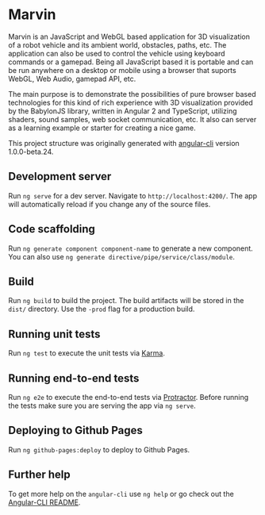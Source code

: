 # Marvin
<!---
TODO: need to resolve the WebGL testing before proudly presenting the badge
[![Build Status](https://travis-ci.org/oliverhruby/marvin.svg?branch=master)](https://travis-ci.org/oliverhruby/marvin)
[![Coverage Status](https://coveralls.io/repos/github/oliverhruby/marvin/badge.svg?branch=master)](https://coveralls.io/github/oliverhruby/marvin?branch=master)
-->

Marvin is an JavaScript and WebGL based application for 3D visualization of a robot vehicle and its ambient world, obstacles, paths, etc. The application can also be used to control the vehicle using keyboard commands or a gamepad. Being all JavaScript based it is portable and can be run anywhere on a desktop or mobile using a browser that suports WebGL, Web Audio, gamepad API, etc.

The main purpose is to demonstrate the possibilities of pure browser based technologies for this kind of rich experience with 3D visualization provided by the BabylonJS library, written in Angular 2 and TypeScript, utilizing shaders, sound samples, web socket communication, etc. It also can server as a learning example or starter for creating a nice game.


This project structure was originally generated with [angular-cli](https://github.com/angular/angular-cli) version 1.0.0-beta.24.

## Development server
Run `ng serve` for a dev server. Navigate to `http://localhost:4200/`. The app will automatically reload if you change any of the source files.

## Code scaffolding

Run `ng generate component component-name` to generate a new component. You can also use `ng generate directive/pipe/service/class/module`.

## Build

Run `ng build` to build the project. The build artifacts will be stored in the `dist/` directory. Use the `-prod` flag for a production build.

## Running unit tests

Run `ng test` to execute the unit tests via [Karma](https://karma-runner.github.io).

## Running end-to-end tests

Run `ng e2e` to execute the end-to-end tests via [Protractor](http://www.protractortest.org/).
Before running the tests make sure you are serving the app via `ng serve`.

## Deploying to Github Pages

Run `ng github-pages:deploy` to deploy to Github Pages.

## Further help

To get more help on the `angular-cli` use `ng help` or go check out the [Angular-CLI README](https://github.com/angular/angular-cli/blob/master/README.md).
